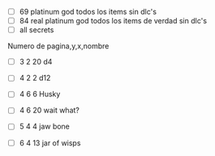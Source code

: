 - [ ] 69 platinum god todos los items sin dlc's
- [ ] 84 real platinum god todos los items de verdad sin dlc's
- [ ] all secrets

Numero de pagina,y,x,nombre

- [ ] 3 2 20 d4

- [ ] 4 2 2  d12
- [ ] 4 6 6  Husky
- [ ] 4 6 20 wait what?

- [ ] 5 4 4  jaw bone

- [ ] 6 4 13 jar of wisps